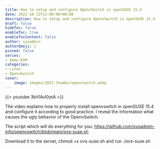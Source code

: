 ```yaml
---
title: How to setup and configure OpenvSwitch in openSUSE 15.4
date: 2022-10-13T11:00:08+00:00
description: How to setup and configure OpenvSwitch in openSUSE 15.4
draft: false
hideToc: false
enableToc: true
enableTocContent: false
author: sysadmin
authorEmoji: 🐧
pinned: false
series:
- Qemu KVM
categories:
- Linux
- OpenvSwitch
cover:
    image: images/2022-thumbs/openvswitch.webp
---
```

{{< youtube 3kh1AvI0otA >}}
<figcaption>The video explains how to properly install openvswitch in openSUSE 15.4 and configure it according to good practice. I reveal the information what causes the ugly behavior of the OpenvSwitch.</figcaption>

The script which will do everything for you: <a href="https://github.com/sysadmin-info/openvswitch/blob/main/ovs-suse.sh" target="_blank" rel="noreferrer noopener">https://github.com/sysadmin-info/openvswitch/blob/main/ovs-suse.sh</a>

Download it to the server, chmod +x ovs-suse.sh and run ./ovs-suse.sh